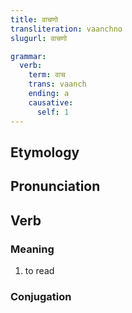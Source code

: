 ```yaml
---
title: वाचणो
transliteration: vaanchno
slugurl: वाचणो

grammar: 
  verb:
    term: वाच
    trans: vaanch
    ending: a
    causative: 
      self: 1
---
```


## Etymology

## Pronunciation


## Verb
### Meaning
1. to read

### Conjugation
<verb-conj :grammar="grammar"></verb-conj>